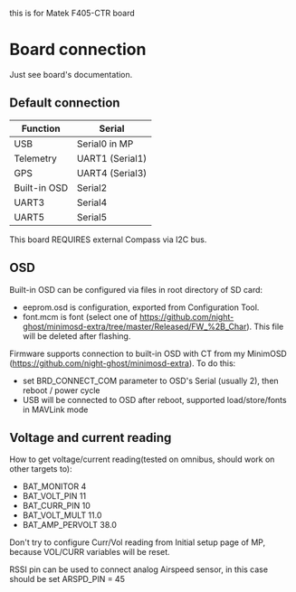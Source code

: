 this is for Matek F405-CTR board

# Board connection

Just see board's documentation.


## Default connection
| Function     | Serial |
| ------       | ------ |
| USB          | Serial0 in MP |
| Telemetry    | UART1 (Serial1) |
| GPS          | UART4 (Serial3) | 
| Built-in OSD | Serial2 |
| UART3        | Serial4 |
| UART5        | Serial5 |


This board REQUIRES external Compass via I2C bus.

## OSD
Built-in OSD can be configured via files in root directory of SD card:
- eeprom.osd is configuration, exported from Configuration Tool.
- font.mcm is font (select one of https://github.com/night-ghost/minimosd-extra/tree/master/Released/FW_%2B_Char). This file will be deleted after flashing.

Firmware supports connection to built-in OSD with CT from my MinimOSD (https://github.com/night-ghost/minimosd-extra). To do this:
- set BRD_CONNECT_COM parameter to OSD's Serial (usually 2), then reboot / power cycle
- USB will be connected to OSD after reboot, supported load/store/fonts in MAVLink mode

## Voltage and current reading

How to get voltage/current reading(tested on omnibus, should work on other targets to):
- BAT_MONITOR 4
- BAT_VOLT_PIN 11
- BAT_CURR_PIN 10
- BAT_VOLT_MULT 11.0
- BAT_AMP_PERVOLT 38.0

Don't try to configure Curr/Vol reading from Initial setup page of MP, because VOL/CURR variables will be reset.


RSSI pin can be used to connect analog Airspeed sensor, in this case should be set ARSPD_PIN = 45
